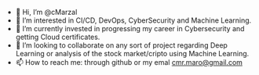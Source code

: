 - 👋 Hi, I’m @cMarzal
- 👀 I’m interested in CI/CD, DevOps, CyberSecurity and Machine Learning.
- 🌱 I’m currently invested in progressing my career in Cybersecurity and getting Cloud certificates.
- 💞️ I’m looking to collaborate on any sort of project regarding Deep Learning or analysis of the stock market/cripto using Machine Learning.
- 📫 How to reach me: through github or my emal cmr.maro@gmail.com

<!---
cMarzal/cMarzal is a ✨ special ✨ repository because its `README.md` (this file) appears on your GitHub profile.
You can click the Preview link to take a look at your changes.
--->
